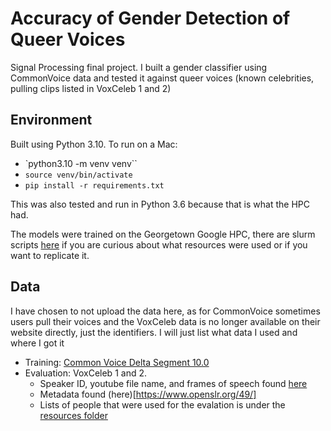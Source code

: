 # Accuracy of Gender Detection of Queer Voices
Signal Processing final project. I built a gender classifier using CommonVoice data and tested it against queer voices (known celebrities, pulling clips listed in VoxCeleb 1 and 2)

## Environment
Built using Python 3.10. To run on a Mac:
- `python3.10 -m venv venv``
- `source venv/bin/activate`
- `pip install -r requirements.txt`

This was also tested and run in Python 3.6 because that is what the HPC had.

The models were trained on the Georgetown Google HPC, there are slurm scripts [here](scripts/slurm/) if you are curious about what resources were used or if you want to replicate it.

## Data
I have chosen to not upload the data here, as for CommonVoice sometimes users pull their voices and the VoxCeleb data is no longer available on their website directly, just the identifiers. I will just list what data I used and where I got it
- Training: [Common Voice Delta Segment 10.0](https://commonvoice.mozilla.org/en/datasets)
- Evaluation: VoxCeleb 1 and 2. 
    - Speaker ID, youtube file name, and frames of speech found [here](https://mm.kaist.ac.kr/datasets/voxceleb/index.html)
    - Metadata found (here)[https://www.openslr.org/49/]
    - Lists of people that were used for the evalation is under the [resources folder](resources/)
